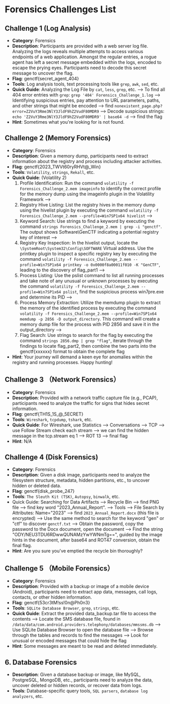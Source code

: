 # Forensics Challenges List

## Challenge 1 (Log Analysis)
- **Category**: Forensics
- **Description**: Participants are provided with a web server log file. Analyzing the logs reveals multiple attempts to access various endpoints of a web application. Amongst the regular entries, a rogue agent has left a secret message embedded within the logs, encoded to escape the prying eyes. Participants need to decode this secret message to uncover the flag.
- **Flag**: genctf{secret_agent_404}
- **Tools**: Log analysis tools, text processing tools like `grep`, `awk`, `sed`, etc.
- **Quick Guide**: Analyzing the Log File by `cat`, `less`, `grep`, etc. --> To find all 404 error entries with `grep`: `grep '404' Forensics_Challenge_1.log` --> Identifying suspicious entries, pay attention to URL parameters, paths, and other strings that might be encoded --> find `nonexistent_page.php?error=Z2VuY3Rme3NlY3JldF9hZ2VudF80MDR9` --> Decode suspicious strings: `echo 'Z2VuY3Rme3NlY3JldF9hZ2VudF80MDR9' | base64 -d` --> find the flag
- **Hint**: Sometimes what you're looking for is not found.

## Challenge 2 (Memory Forensics)
- **Category**: Forensics
- **Description**: Given a memory dump, participants need to extract information about the registry and process including attacker activities.
- **Flag**: genctf{2023_TWVt60ryRHVt@_Win}
- **Tools**: `Volatility`, `strings`, `Rekall`, etc.
- **Quick Guide**: (Volatility 2)
  1) Profile Identification: Run the command `volatility -f Forensics_Challenge_2.mem imageinfo` to identify the correct profile for the memory dump using the imageinfo plugin in the Volatility Framework -->
  2)  Registry Hive Listing: List the registry hives in the memory dump using the hivelist plugin by executing the command `volatility -f Forensics_Challenge_2.mem --profile=Win7SP1x64 hivelist` -->
  3)  Keyword Search: Use strings to find a keyword by executing the command `strings Forensics_Challenge_2.mem | grep -i "genctf"`. The output shows Software\GenCTF indicating a potential registry key of interest -->
  4)  Registry Key Inspection: In the hivelist output, locate the `\SystemRoot\System32\Config\SOFTWARE` Virtual address. Use the printkey plugin to inspect a specific registry key by executing the command `volatility -f Forensics_Challenge_2.mem --profile=Win7SP1x64 printkey -o 0x0000f8a00011f010 -K "GenCTF"`, leading to the discovery of flag_part1 -->
  5)  Process Listing: Use the pslist command to list all running processes and take note of any unusual or unknown processes by executing the command `volatility -f Forensics_Challenge_2.mem --profile=Win7SP1x64 pslist`, find the suspicious process win7pre.exe and determine its PID -->
  6)  Process Memory Extraction: Utilize the memdump plugin to extract the memory of the identified process by executing the command `volatility -f Forensics_Challenge_2.mem --profile=Win7SP1x64 memdump -p 2856 -D output_directory`. This command will create a memory dump file for the process with PID 2856 and save it in the output_directory -->
  7) Flag Search: Use strings to search for the flag by executing the command `strings 2856.dmp | grep "flag"`, iterate through the findings to locate flag_part2, then combine the two parts into the genctf{xxxxxx} format to obtain the complete flag  
- **Hint**: Your journey will demand a keen eye for anomalies within the registry and running processes. Happy hunting!

## Challenge 3 （Network Forensics）
- **Category**: Forensics
- **Description**: Provided with a network traffic capture file (e.g., PCAP), participants need to analyze the traffic for signs that hides secret information.
- **Flag**: genctf{TH1S_1S_@_5ECRET}
- **Tools**: `Wireshark`, `tcpdump`, `tshark`, etc.
- **Quick Guide**: For Wireshark, use Statistics --> Conversations --> TCP --> use Follow Stream check each stream --> we can find the hidden message in the tcp.stream eq 1 --> ROT 13 --> final flag
- **Hint**: N/A

## Challenge 4 (Disk Forensics)
- **Category**: Forensics
- **Description**: Given a disk image, participants need to analyze the filesystem structure, metadata, hidden partitions, etc., to uncover hidden or deleted data.
- **Flag**: genctf{disk_probe_247}
- **Tools**: `The Sleuth Kit (TSK)`, `Autopsy`, `binwalk`, etc.
- Quick Guide: Searching for Data Artifacts --> Recycle Bin --> find PNG file --> find key word "2023_Annual_Report". --> Tools --> File Search by Attributes: Name="2023" --> find `2023_Annual_Report.docx` (this file is encrypted) --> Use the same method to search for the keyword "gen" or "ctf" to discover `genctf.txt` --> Obtain the password, copy the password to the Docx document, open the document --> Find the string "ODY/NEU3TDU6RDwwQUNAMzYwYWNmTg==", guided by the image hints in the document, after base64 and ROT47 conversion, obtain the final flag.
- **Hint**: Are you sure you've emptied the recycle bin thoroughly?



## Challenge 5 （Mobile Forensics）
- **Category**: Forensics
- **Description**: Provided with a backup or image of a mobile device (Android), participants need to extract app data, messages, call logs, contacts, or other hidden information.
- **Flag**: genctf{53cr3tM!ss!0n@Ph0n3}
- **Tools**: `SQLite Database Browser`, `grep`, `strings`, etc.
- **Quick Guide**: Extract the provided data_backup.tar file to access the contents -->  Locate the SMS database file, found in `/data/data/com.android.providers.telephony/databases/mmssms.db` --> Use SQLite Database Browser to open the database file --> Browse through the tables and records to find the messages --> Look for unusual or encoded messages that could hide the flag
- **Hint**: Some messages are meant to be read and deleted immediately.

  
## 6. Database Forensics
- **Description**: Given a database backup or image, like MySQL, PostgreSQL, MongoDB, etc., participants need to analyze the data, uncover deleted or hidden records, or recover data from logs.
- **Tools**: Database-specific query tools, `SQL parsers`, `database log analyzers`, etc.
